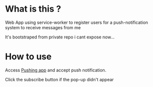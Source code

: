 # What is this ?

Web App using service-worker to register users for a push-notification system to receive messages from me

It's bootstraped from private repo i cant expose now...

# How to use

Access [Pushing app]("https://mush-0.github.io/push-notification") and accept push notification.

Click the subscribe button if the pop-up didn't appear
